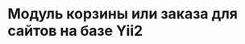 Модуль корзины или заказа для сайтов на базе Yii2
======================================================


